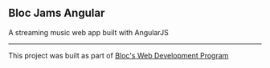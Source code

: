 ## Bloc Jams Angular

A streaming music web app built with AngularJS

<hr>

This project was built as part of [Bloc's Web Development Program](https://Bloc.io)

